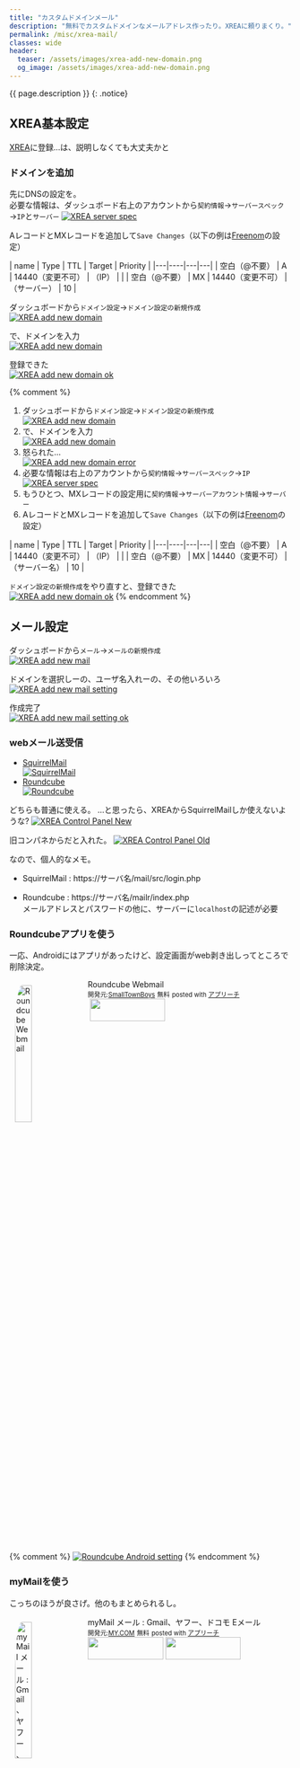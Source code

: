 ```yaml
---
title: "カスタムドメインメール"
description: "無料でカスタムドメインなメールアドレス作ったり。XREAに頼りまくり。"
permalink: /misc/xrea-mail/
classes: wide
header:
  teaser: /assets/images/xrea-add-new-domain.png
  og_image: /assets/images/xrea-add-new-domain.png
---
```

{{ page.description }}
{: .notice}

## XREA基本設定

[XREA](https://www.xrea.com/)に登録…は、説明しなくても大丈夫かと

### ドメインを追加

先にDNSの設定を。  
必要な情報は、ダッシュボード右上のアカウントから`契約情報`→`サーバースペック`→`IP`と`サーバー`
[![XREA server spec](/assets/images/xrea-server-spec-ip-servername.png)](/assets/images/xrea-server-spec-ip-servername.png)

AレコードとMXレコードを追加して`Save Changes`（以下の例は[Freenom](http://www.freenom.com/ja/index.html?lang=ja)の設定）  

| name | Type | TTL | Target | Priority |
|---|----|---|---|
| 空白（@不要） | A    | 14440（変更不可） | （IP） |  |
| 空白（@不要） | MX   | 14440（変更不可） | （サーバー） | 10 |

ダッシュボードから`ドメイン設定`→`ドメイン設定の新規作成`  
[![XREA add new domain](/assets/images/xrea-add-new-domain.png)](/assets/images/xrea-add-new-domain.png)

で、ドメインを入力  
[![XREA add new domain](/assets/images/xrea-add-new-domain-setting.png)](/assets/images/xrea-add-new-domain-setting.png)

登録できた  
[![XREA add new domain ok](/assets/images/xrea-add-new-domain-setting-ok.png)](/assets/images/xrea-add-new-domain-setting-ok.png)


{% comment %}
1. ダッシュボードから`ドメイン設定`→`ドメイン設定の新規作成`  
[![XREA add new domain](/assets/images/xrea-add-new-domain.png)](/assets/images/xrea-add-new-domain.png)
1. で、ドメインを入力  
[![XREA add new domain](/assets/images/xrea-add-new-domain-setting.png)](/assets/images/xrea-add-new-domain-setting.png)
1. 怒られた…  
[![XREA add new domain error](/assets/images/xrea-add-new-domain-setting-error.png)](/assets/images/xrea-add-new-domain-setting-error.png)
1. 必要な情報は右上のアカウントから`契約情報`→`サーバースペック`→`IP`  
[![XREA server spec](/assets/images/xrea-server-spec-ip.png)](/assets/images/xrea-server-spec-ip.png)
1. もうひとつ、MXレコードの設定用に`契約情報`→`サーバーアカウント情報`→`サーバー`
1. AレコードとMXレコードを追加して`Save Changes`（以下の例は[Freenom](http://www.freenom.com/ja/index.html?lang=ja)の設定）  

| name | Type | TTL | Target | Priority |
|---|----|---|---|
| 空白（@不要） | A    | 14440（変更不可） | （IP） |  |
| 空白（@不要） | MX   | 14440（変更不可） | （サーバー名） | 10 |

`ドメイン設定の新規作成`をやり直すと、登録できた  
[![XREA add new domain ok](/assets/images/xrea-add-new-domain-setting-ok.png)](/assets/images/xrea-add-new-domain-setting-ok.png)
{% endcomment %}

## メール設定

ダッシュボードから`メール`→`メールの新規作成`  
[![XREA add new mail](/assets/images/xrea-add-new-mail.png)](/assets/images/xrea-add-new-mail.png)

ドメインを選択しーの、ユーザ名入れーの、その他いろいろ  
[![XREA add new mail setting](/assets/images/xrea-add-new-mail-setting.png)](/assets/images/xrea-add-new-mail-setting.png)

作成完了  
[![XREA add new mail setting ok](/assets/images/xrea-add-new-mail-setting-ok.png)](/assets/images/xrea-add-new-mail-setting-ok.png)

### webメール送受信

+ [SquirrelMail](http://squirrelmail.org/)  
[![SquirrelMail](/assets/images/squirrelmail-login.png)](/assets/images/squirrelmail-login.png)
+ [Roundcube](https://roundcube.net/)  
[![Roundcube](/assets/images/roundcube-login.png)](/assets/images/roundcube-login.png)

どちらも普通に使える。
…と思ったら、XREAからSquirrelMailしか使えないような?
[![XREA Control Panel New](/assets/images/xrea-mail-new-control-panel.png)](/assets/images/xrea-mail-new-control-panel.png)

旧コンパネからだと入れた。
[![XREA Control Panel Old](/assets/images/xrea-mail-old-control-panel.png)](/assets/images/xrea-mail-old-control-panel.png)

なので、個人的なメモ。

+ SquirrelMail
: https://サーバ名/mail/src/login.php

+ Roundcube
: https://サーバ名/mailr/index.php  
メールアドレスとパスワードの他に、サーバーに`localhost`の記述が必要

### Roundcubeアプリを使う

一応、Androidにはアプリがあったけど、設定画面がweb剥き出しってところで削除決定。
<div id="appreach-box" style="text-align:left;">
    <img id="appreach-image" src="//lh4.ggpht.com/1Cg3rZY5fQkO9250VPz8_1lX8iGZe6JU_6a104skpw99ojjvWBYWx6Sa4oY96Fqtww=w170" alt="Roundcube Webmail" style="float:left; margin:10px; width:25%; max-width:120px; border-radius:10%;">
    <div class="appreach-info" style="margin: 10px;">
        <div id="appreach-appname">Roundcube Webmail</div>
        <div id="appreach-developer" style="font-size:80%; display:inline-block; _display:inline;">
            開発元:<a id="appreach-developerurl" href="https://play.google.com/store/apps/developer?id=SmallTownBoys" target="_blank" rel="nofollow">SmallTownBoys</a>
        </div>
        <div id="appreach-price" style="font-size:80%; display:inline-block; _display:inline;">無料</div>
        <div class="appreach-powered" style="font-size:80%; display:inline-block; _display:inline;">
            posted with <a href="http://mama-hack.com/app-reach/" title="アプリーチ" target="_blank" rel="nofollow">アプリーチ</a>
        </div>
        <div class="appreach-links" style="float: left;">
            <div id="appreach-itunes-link" style="display: inline-block; _display: inline;"></div>
            <div id="appreach-gplay-link" style="display:inline-block; _display:inline;">
                <a id="appreach-gplay" href="https://play.google.com/store/apps/details?id=smalltownboys.rc" target="_blank" rel="nofollow">
                    <img src="https://nabettu.github.io/appreach/img/gplay_ja.png" style="height:40px;width:134.5px;">
                </a>
            </div>
        </div>
    </div>
    <div class="appreach-footer" style="margin-bottom:10px; clear: left;"></div>
</div>

{% comment %}
[![Roundcube Android setting](/assets/images/roundcube-android-setting.png)](/assets/images/roundcube-android-setting.png)
{% endcomment %}

### myMailを使う

こっちのほうが良さげ。他のもまとめられるし。
<div id="appreach-box" style="text-align:left;">
    <img id="appreach-image" src="//lh3.googleusercontent.com/VhY0dNLi1KKsDYHIXxvo3AETy72Njiu7TPvitdtIXLF7OiwhEDYTStviRyL3Xd2Kf2E=w170" alt="myMail メール : Gmail、ヤフー、ドコモ Eメール" style="float:left; margin:10px; width:25%; max-width:120px; border-radius:10%;">
    <div class="appreach-info" style="margin: 10px;">
        <div id="appreach-appname">myMail メール : Gmail、ヤフー、ドコモ Eメール</div>
        <div id="appreach-developer" style="font-size:80%; display:inline-block; _display:inline;">
            開発元:<a id="appreach-developerurl" href="https://itunes.apple.com/jp/developer/my-com/id652136894?uo=4" target="_blank" rel="nofollow">MY.COM</a>
        </div>
        <div id="appreach-price" style="font-size:80%; display:inline-block; _display:inline;">無料</div>
        <div class="appreach-powered" style="font-size:80%; display:inline-block; _display:inline;">
            posted with <a href="http://mama-hack.com/app-reach/" title="アプリーチ" target="_blank" rel="nofollow">アプリーチ</a>
        </div>
        <div class="appreach-links" style="float: left;">
            <div id="appreach-itunes-link" style="display: inline-block; _display: inline;">
                <a id="appreach-itunes" href="https://itunes.apple.com/jp/app/mymail-%E3%83%A1%E3%83%BC%E3%83%AB/id722120997?mt=8&amp;uo=4&amp;at=" target="_blank" rel="nofollow">
                    <img src="https://nabettu.github.io/appreach/img/itune_ja.svg" style="height:40px;width:135px;">
                </a>
            </div>
            <div id="appreach-gplay-link" style="display:inline-block; _display:inline;">
                <a id="appreach-gplay" href="https://play.google.com/store/apps/details?id=com.my.mail" target="_blank" rel="nofollow">
                    <img src="https://nabettu.github.io/appreach/img/gplay_ja.png" style="height:40px;width:134.5px;">
                </a>
            </div>
        </div>
    </div>
    <div class="appreach-footer" style="margin-bottom:10px; clear: left;"></div>
</div>

